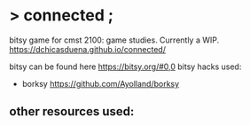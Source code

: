 # > connected ;
bitsy game for cmst 2100: game studies. Currently a WIP.
https://dchicasduena.github.io/connected/

bitsy can be found here https://bitsy.org/#0,0
bitsy hacks used:
  - borksy https://github.com/Ayolland/borksy

other resources used:
  - 
